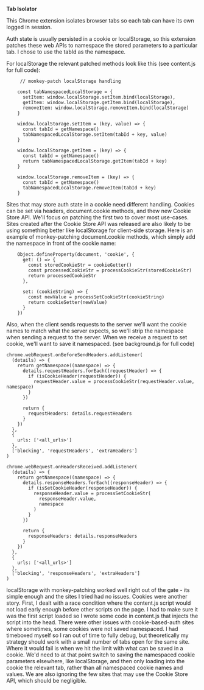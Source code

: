 **Tab Isolator**

This Chrome extension isolates browser tabs so each tab can have its own logged in session.

Auth state is usually persisted in a cookie or localStorage, so this extension patches these web APIs to namespace the stored parameters to a particular tab. I chose to use the tabId as the namespace.

For localStorage the relevant patched methods look like this (see content.js for full code):

```
     // monkey-patch localStorage handling

    const tabNamespacedLocalStorage = {
      setItem: window.localStorage.setItem.bind(localStorage),
      getItem: window.localStorage.getItem.bind(localStorage),
      removeItem: window.localStorage.removeItem.bind(localStorage)
    }

    window.localStorage.setItem = (key, value) => {
      const tabId = getNamespace()
      tabNamespacedLocalStorage.setItem(tabId + key, value)
    }

    window.localStorage.getItem = (key) => {
      const tabId = getNamespace()
      return tabNamespacedLocalStorage.getItem(tabId + key)
    }

    window.localStorage.removeItem = (key) => {
      const tabId = getNamespace()
      tabNamespacedLocalStorage.removeItem(tabId + key)
    }

```

Sites that may store auth state in a cookie need different handling. Cookies can be set via headers, document.cookie methods, and thew new Cookie Store API. We'll focus on patching the first two to cover most use-cases. Sites created after the Cookie Store API was released are also likely to be using something better like localStorage for client-side storage. Here is an example of monkey-patching document.cookie methods, which simply add the namespace in front of the cookie name:

```
    Object.defineProperty(document, 'cookie', {
      get: () => {
        const storedCookieStr = cookieGetter()
        const processedCookieStr = processCookieStr(storedCookieStr)
        return processedCookieStr
      },

      set: (cookieString) => {
        const newValue = processSetCookieStr(cookieString)
        return cookieSetter(newValue)
      }
    })
```

Also, when the client sends requests to the server we'll want the cookie names to match what the server expects, so we'll strip the namespace when sending a request to the server. When we receive a request to set cookie, we'll want to save it namespaced. (see background.js for full code)

```
chrome.webRequest.onBeforeSendHeaders.addListener(
  (details) => {
    return getNamespace((namespace) => {
      details.requestHeaders.forEach((requestHeader) => {
        if (isCookieHeader(requestHeader)) {
          requestHeader.value = processCookieStr(requestHeader.value, namespace)
        }
      })

      return {
        requestHeaders: details.requestHeaders
      }
    })
  },
  {
    urls: ['<all_urls>']
  },
  ['blocking', 'requestHeaders', 'extraHeaders']
)

chrome.webRequest.onHeadersReceived.addListener(
  (details) => {
    return getNamespace((namespace) => {
      details.responseHeaders.forEach((responseHeader) => {
        if (isSetCookieHeader(responseHeader)) {
          responseHeader.value = processSetCookieStr(
            responseHeader.value,
            namespace
          )
        }
      })

      return {
        responseHeaders: details.responseHeaders
      }
    })
  },
  {
    urls: ['<all_urls>']
  },
  ['blocking', 'responseHeaders', 'extraHeaders']
)
```

localStorage with monkey-patching worked well right out of the gate - its simple enough and the sites I tried had no issues. Cookies were another story. First, I dealt with a race condition where the content.js script would not load early enough before other scripts on the page. I had to make sure it was the first script loaded so I wrote some code in content.js that injects the script into the head. There were other issues with cookie-based-auth sites where sometimes, some cookies were not saved namespaced. I had timeboxed myself so I ran out of time to fully debug, but theoretically my strategy should work with a small number of tabs open for the same site. Where it would fail is when we hit the limit with what can be saved in a cookie. We'd need to at that point switch to saving the namespaced cookie parameters elsewhere, like localStorage, and then only loading into the cookie the relevant tab, rather than all namespaced cookie names and values. We are also ignoring the few sites that may use the Cookie Store API, which should be negligible.
